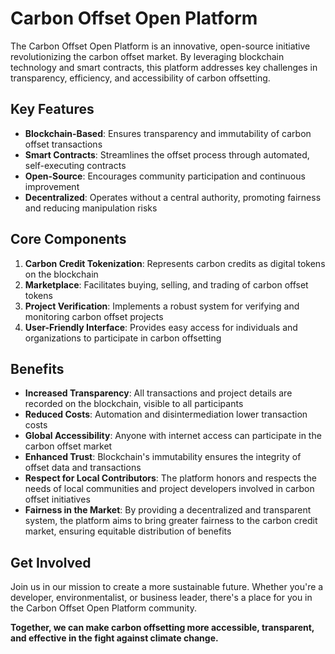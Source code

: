 # Carbon Offset Open Platform

The Carbon Offset Open Platform is an innovative, open-source initiative revolutionizing the carbon offset market. By leveraging blockchain technology and smart contracts, this platform addresses key challenges in transparency, efficiency, and accessibility of carbon offsetting.

## Key Features

- **Blockchain-Based**: Ensures transparency and immutability of carbon offset transactions
- **Smart Contracts**: Streamlines the offset process through automated, self-executing contracts
- **Open-Source**: Encourages community participation and continuous improvement
- **Decentralized**: Operates without a central authority, promoting fairness and reducing manipulation risks

## Core Components

1. **Carbon Credit Tokenization**: Represents carbon credits as digital tokens on the blockchain
2. **Marketplace**: Facilitates buying, selling, and trading of carbon offset tokens
3. **Project Verification**: Implements a robust system for verifying and monitoring carbon offset projects
4. **User-Friendly Interface**: Provides easy access for individuals and organizations to participate in carbon offsetting

## Benefits

- **Increased Transparency**: All transactions and project details are recorded on the blockchain, visible to all participants
- **Reduced Costs**: Automation and disintermediation lower transaction costs
- **Global Accessibility**: Anyone with internet access can participate in the carbon offset market
- **Enhanced Trust**: Blockchain's immutability ensures the integrity of offset data and transactions
- **Respect for Local Contributors**: The platform honors and respects the needs of local communities and project developers involved in carbon offset initiatives
- **Fairness in the Market**: By providing a decentralized and transparent system, the platform aims to bring greater fairness to the carbon credit market, ensuring equitable distribution of benefits

## Get Involved

Join us in our mission to create a more sustainable future. Whether you're a developer, environmentalist, or business leader, there's a place for you in the Carbon Offset Open Platform community.

**Together, we can make carbon offsetting more accessible, transparent, and effective in the fight against climate change.**
